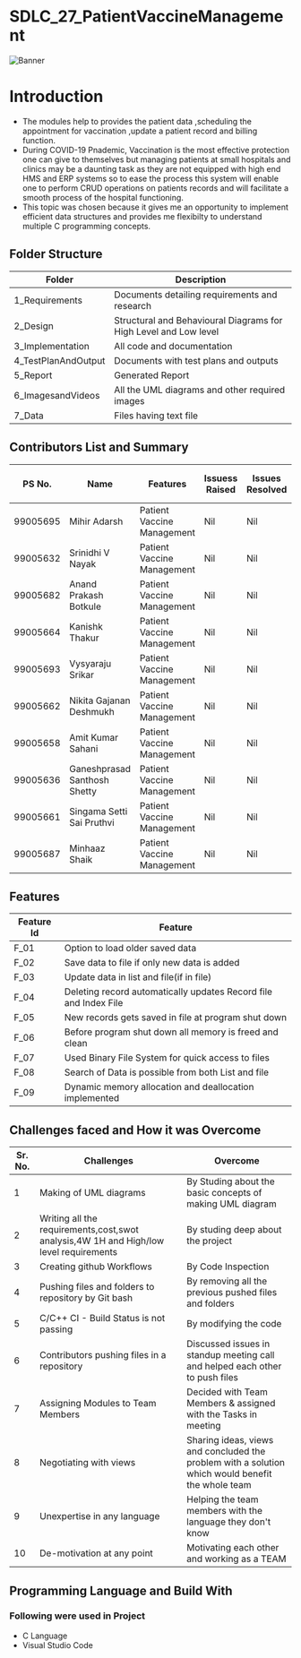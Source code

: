 # SDLC_27_PatientVaccineManagement

![Banner](https://github.com/ShettyGaneshprasad/SDLC_27_PatientVaccineManagement/blob/Production/1_Requirements/pvmsbanner.jpg)

# Introduction


 * The modules help to provides the patient data ,scheduling the appointment for vaccination ,update a patient record and billing function.
 * During COVID-19 Pnademic, Vaccination is the most effective protection one can give to themselves but managing patients at small hospitals and clinics may be a daunting task as they are not equipped with high end HMS and ERP systems so to ease the process this system will enable one to perform CRUD operations on patients records and will facilitate a smooth process of the hospital functioning.
 * This topic was chosen because it gives me an opportunity to implement efficient data structures and provides me flexibilty to understand multiple C programming concepts.

## Folder Structure

| Folder              | Description                                                                                     |
| ------------------- | ----------------------------------------------------------------------------------------------- |
| 1_Requirements      | Documents detailing requirements and research                                                   |
| 2_Design            | Structural and Behavioural Diagrams for High Level and Low level                                |
| 3_Implementation    | All code and documentation                                                                      |
| 4_TestPlanAndOutput | Documents with test plans and outputs                                                           |
| 5_Report            | Generated Report                                                                                |
| 6_ImagesandVideos   | All the UML diagrams and other required images                                                  |
| 7_Data              | Files having text file                                                                          |

## Contributors List and Summary

| PS No.   | Name        | Features                 | Issuess Raised | Issues Resolved | No Test Cases | Test Case Pass |
| -------- | ----------- | ------------------------ | -------------- | --------------- | ------------- | -------------- |
|99005695	| Mihir Adarsh                 | Patient Vaccine Management | Nil            | Nil             | 0            | 0             |
|99005632	| Srinidhi V Nayak             | Patient Vaccine Management | Nil            | Nil             | 0            | 0             |
|99005682	| Anand Prakash Botkule        | Patient Vaccine Management | Nil            | Nil             | 0            | 0             |
|99005664	| Kanishk Thakur               | Patient Vaccine Management | Nil            | Nil             | 0            | 0             |
|99005693	| Vysyaraju Srikar             | Patient Vaccine Management | Nil            | Nil             | 0            | 0             |
|99005662	| Nikita Gajanan Deshmukh      | Patient Vaccine Management | Nil            | Nil             | 0            | 0             |
|99005658	| Amit Kumar Sahani            | Patient Vaccine Management | Nil            | Nil             | 0            | 0             |
|99005636	| Ganeshprasad Santhosh Shetty | Patient Vaccine Management | Nil            | Nil             | 0            | 0             |
|99005661	| Singama Setti Sai Pruthvi    | Patient Vaccine Management | Nil            | Nil             | 0            | 0             |
|99005687	| Minhaaz Shaik                | Patient Vaccine Management | Nil            | Nil             | 0            | 0             |

## Features

| Feature Id | Feature |
| -----------|---------|
|F_01| Option to load older saved data |
|F_02| Save data to file if only new data is added |
|F_03| Update data in list and file(if in file) |
|F_04| Deleting record automatically updates Record file and Index File |
|F_05| New records gets saved in file at program shut down |
|F_06| Before program shut down all memory is freed and clean |
|F_07| Used Binary File System for quick access to files |
|F_08| Search of Data is possible from both List and file |
|F_09| Dynamic memory allocation and deallocation implemented |

## Challenges faced and How it was Overcome

| Sr. No. | Challenges | Overcome |
|--- |--- |--- |
|1 | Making of UML diagrams | By Studing about the basic concepts of making UML diagram |
|2 | Writing all the requirements,cost,swot analysis,4W 1H and High/low level requirements | By studing deep about the project |
|3 | Creating github Workflows | By Code Inspection |
|4 | Pushing files and folders to repository by Git bash | By removing all the previous pushed files and folders |
|5 | C/C++ CI - Build Status is not passing |  By modifying the code |
|6| Contributors pushing files in a repository| Discussed issues in standup meeting call and helped each other to push files|
|7| Assigning Modules to Team Members | Decided with Team Members & assigned with the Tasks in meeting|
|8| Negotiating with views | Sharing ideas, views and concluded the problem with a solution which would benefit the whole team |
|9| Unexpertise in any language | Helping the team members with the language they don't know |
|10|De-motivation at any point | Motivating each other and working as a TEAM |


## Programming Language and Build With
### Following were used in Project

-   C Language
-   Visual Studio Code  
   
   



